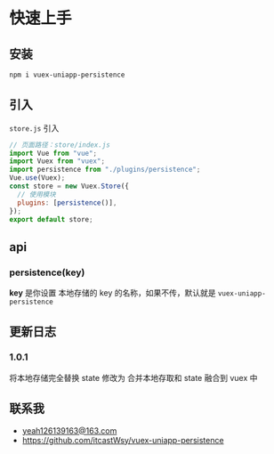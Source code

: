 # 快速上手

## 安装

```sh
npm i vuex-uniapp-persistence
```

## 引入

`store.js` 引入

```js
// 页面路径：store/index.js
import Vue from "vue";
import Vuex from "vuex";
import persistence from "./plugins/persistence";
Vue.use(Vuex);
const store = new Vuex.Store({
  // 使用模块
  plugins: [persistence()],
});
export default store;
```

## api

### persistence(key)

**key** 是你设置 本地存储的 key 的名称，如果不传，默认就是 `vuex-uniapp-persistence`

## 更新日志

### 1.0.1

将本地存储完全替换 state 修改为 合并本地存取和 state 融合到 vuex 中

## 联系我

- yeah126139163@163.com
- https://github.com/itcastWsy/vuex-uniapp-persistence
